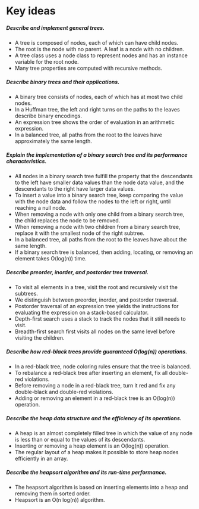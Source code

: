 # Key ideas
##### Describe and implement general trees.
* A tree is composed of nodes, each of which can have child nodes.
* The root is the node with no parent. A leaf is a node with no children.
* A tree class uses a node class to represent nodes and has an instance variable for
  the root node.
* Many tree properties are computed with recursive methods.

##### Describe binary trees and their applications.
* A binary tree consists of nodes, each of which has at most two child nodes.
* In a Huffman tree, the left and right turns on the paths to the leaves describe
  binary encodings.
* An expression tree shows the order of evaluation in an arithmetic expression.
* In a balanced tree, all paths from the root to the leaves have approximately the
  same length.

##### Explain the implementation of a binary search tree and its performance characteristics.
* All nodes in a binary search tree fulfill the property that the descendants to the
  left have smaller data values than the node data value, and the descendants to the
  right have larger data values.
* To insert a value into a binary search tree, keep comparing the value with the node
  data and follow the nodes to the left or right, until reaching a null node.
*  When removing a node with only one child from a binary search tree, the child
  replaces the node to be removed.
* When removing a node with two children from a binary search tree, replace it
  with the smallest node of the right subtree.
* In a balanced tree, all paths from the root to the leaves have about the same length.
*  If a binary search tree is balanced, then adding, locating, or removing an element
  takes O(log(n)) time.

##### Describe preorder, inorder, and postorder tree traversal.
*  To visit all elements in a tree, visit the root and recursively visit the subtrees.
* We distinguish between preorder, inorder, and postorder traversal.
* Postorder traversal of an expression tree yields the instructions for evaluating the
  expression on a stack-based calculator.
* Depth-first search uses a stack to track the nodes that it still needs to visit.
* Breadth-first search first visits all nodes on the same level before visiting the
  children.

##### Describe how red-black trees provide guaranteed O(log(n)) operations.
* In a red-black tree, node coloring rules ensure that the tree is balanced.
* To rebalance a red-black tree after inserting an element, fix all double-red
  violations.
* Before removing a node in a red-black tree, turn it red and fix any double-black
  and double-red violations.
* Adding or removing an element in a red-black tree is an O(log(n)) operation.

##### Describe the heap data structure and the efficiency of its operations.
*  A heap is an almost completely filled tree in which the value of any node is less
  than or equal to the values of its descendants.
* Inserting or removing a heap element is an O(log(n)) operation.
* The regular layout of a heap makes it possible to store heap nodes efficiently in
  an array.
  
##### Describe the heapsort algorithm and its run-time performance.
* The heapsort algorithm is based on inserting elements into a heap and removing
  them in sorted order.
* Heapsort is an O(n log(n)) algorithm.